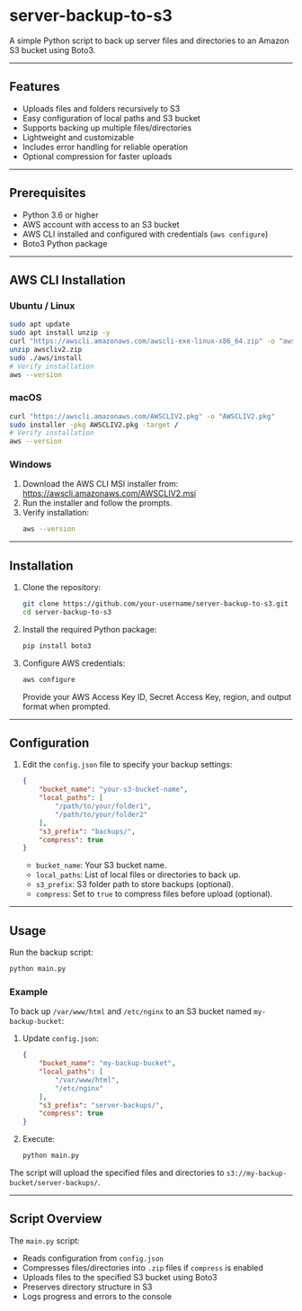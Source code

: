 # server-backup-to-s3

A simple Python script to back up server files and directories to an Amazon S3 bucket using Boto3.

---

## Features

- Uploads files and folders recursively to S3
- Easy configuration of local paths and S3 bucket
- Supports backing up multiple files/directories
- Lightweight and customizable
- Includes error handling for reliable operation
- Optional compression for faster uploads

---

## Prerequisites

- Python 3.6 or higher
- AWS account with access to an S3 bucket
- AWS CLI installed and configured with credentials (`aws configure`)
- Boto3 Python package

---

## AWS CLI Installation

### Ubuntu / Linux

```bash
sudo apt update
sudo apt install unzip -y
curl "https://awscli.amazonaws.com/awscli-exe-linux-x86_64.zip" -o "awscliv2.zip"
unzip awscliv2.zip
sudo ./aws/install
# Verify installation
aws --version
```

### macOS

```bash
curl "https://awscli.amazonaws.com/AWSCLIV2.pkg" -o "AWSCLIV2.pkg"
sudo installer -pkg AWSCLIV2.pkg -target /
# Verify installation
aws --version
```

### Windows

1. Download the AWS CLI MSI installer from: https://awscli.amazonaws.com/AWSCLIV2.msi
2. Run the installer and follow the prompts.
3. Verify installation:
   ```bash
   aws --version
   ```

---

## Installation

1. Clone the repository:
   ```bash
   git clone https://github.com/your-username/server-backup-to-s3.git
   cd server-backup-to-s3
   ```

2. Install the required Python package:
   ```bash
   pip install boto3
   ```

3. Configure AWS credentials:
   ```bash
   aws configure
   ```
   Provide your AWS Access Key ID, Secret Access Key, region, and output format when prompted.

---

## Configuration

1. Edit the `config.json` file to specify your backup settings:
   ```json
   {
       "bucket_name": "your-s3-bucket-name",
       "local_paths": [
           "/path/to/your/folder1",
           "/path/to/your/folder2"
       ],
       "s3_prefix": "backups/",
       "compress": true
   }
   ```
   - `bucket_name`: Your S3 bucket name.
   - `local_paths`: List of local files or directories to back up.
   - `s3_prefix`: S3 folder path to store backups (optional).
   - `compress`: Set to `true` to compress files before upload (optional).

---

## Usage

Run the backup script:
```bash
python main.py
```

### Example

To back up `/var/www/html` and `/etc/nginx` to an S3 bucket named `my-backup-bucket`:
1. Update `config.json`:
   ```json
   {
       "bucket_name": "my-backup-bucket",
       "local_paths": [
           "/var/www/html",
           "/etc/nginx"
       ],
       "s3_prefix": "server-backups/",
       "compress": true
   }
   ```
2. Execute:
   ```bash
   python main.py
   ```

The script will upload the specified files and directories to `s3://my-backup-bucket/server-backups/`.

---

## Script Overview

The `main.py` script:
- Reads configuration from `config.json`
- Compresses files/directories into `.zip` files if `compress` is enabled
- Uploads files to the specified S3 bucket using Boto3
- Preserves directory structure in S3
- Logs progress and errors to the console
